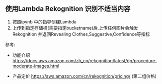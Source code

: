 ## 使用Lambda Rekognition 识别不适当内容

1. 按照ipynb 中的指导创建Lambda
2. 上传到指定存储桶(需要指定bucketname)后,上传任何图片会触发Rekognition 并返回Revealing Clothes,Suggestive,Confidence等指标

参考:

- 功能介绍 https://docs.aws.amazon.com/zh_cn/rekognition/latest/dg/procedure-moderate-images.html

- 产品定价 https://aws.amazon.com/cn/rekognition/pricing/ (第二组价格)
